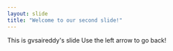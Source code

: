 ```yaml
---
layout: slide
title: "Welcome to our second slide!"
---
```

This is gvsaireddy's slide
Use the left arrow to go back!
